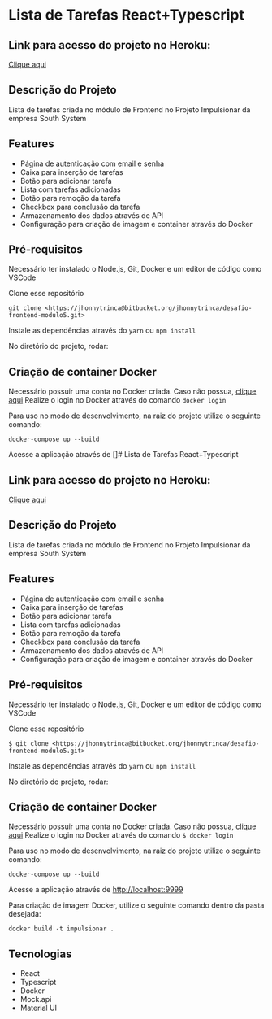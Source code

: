 # Lista de Tarefas React+Typescript

## Link para acesso do projeto no Heroku:

[Clique aqui](https://todolist-impulsionar.herokuapp.com/)

## Descrição do Projeto

Lista de tarefas criada no módulo de Frontend no Projeto Impulsionar da empresa South System

## Features

- Página de autenticação com email e senha
- Caixa para inserção de tarefas
- Botão para adicionar tarefa
- Lista com tarefas adicionadas
- Botão para remoção da tarefa
- Checkbox para conclusão da tarefa
- Armazenamento dos dados através de API
- Configuração para criação de imagem e container através do Docker

## Pré-requisitos

Necessário ter instalado o Node.js, Git, Docker e um editor de código como VSCode

Clone esse repositório

`git clone <https://jhonnytrinca@bitbucket.org/jhonnytrinca/desafio-frontend-modulo5.git>`

Instale as dependências através do `yarn` ou `npm install`

No diretório do projeto, rodar:

## Criação de container Docker

Necessário possuir uma conta no Docker criada. Caso não possua,
[clique aqui](https://hub.docker.com/)
Realize o login no Docker através do comando `docker login`

Para uso no modo de desenvolvimento, na raiz do projeto utilize o seguinte comando:

`docker-compose up --build`

Acesse a aplicação através de []# Lista de Tarefas React+Typescript

## Link para acesso do projeto no Heroku:

[Clique aqui](https://todolist-impulsionar.herokuapp.com/)

## Descrição do Projeto

Lista de tarefas criada no módulo de Frontend no Projeto Impulsionar da empresa South System

## Features

- Página de autenticação com email e senha
- Caixa para inserção de tarefas
- Botão para adicionar tarefa
- Lista com tarefas adicionadas
- Botão para remoção da tarefa
- Checkbox para conclusão da tarefa
- Armazenamento dos dados através de API
- Configuração para criação de imagem e container através do Docker

## Pré-requisitos

Necessário ter instalado o Node.js, Git, Docker e um editor de código como VSCode

Clone esse repositório

`$ git clone <https://jhonnytrinca@bitbucket.org/jhonnytrinca/desafio-frontend-modulo5.git>`

Instale as dependências através do `yarn` ou `npm install`

No diretório do projeto, rodar:

## Criação de container Docker

Necessário possuir uma conta no Docker criada. Caso não possua,
[clique aqui](https://hub.docker.com/)
Realize o login no Docker através do comando `$ docker login`

Para uso no modo de desenvolvimento, na raiz do projeto utilize o seguinte comando:

`docker-compose up --build`

Acesse a aplicação através de [http://localhost:9999](http://localhost:9999)

Para criação de imagem Docker, utilize o seguinte comando dentro da pasta desejada:

`docker build -t impulsionar .`

## Tecnologias

- React
- Typescript
- Docker
- Mock.api
- Material UI
